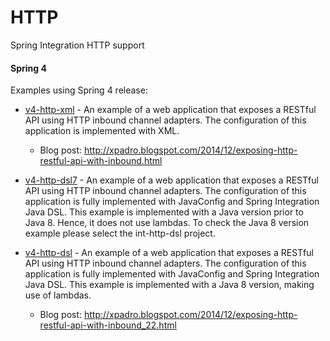 # HTTP
Spring Integration HTTP support
#### Spring 4
Examples using Spring 4 release:

* [v4-http-xml] - An example of a web application that exposes a RESTful API using HTTP inbound channel adapters. The configuration of this application is implemented with XML.
  * Blog post: http://xpadro.blogspot.com/2014/12/exposing-http-restful-api-with-inbound.html
 
* [v4-http-dsl7] - An example of a web application that exposes a RESTful API using HTTP inbound channel adapters. The configuration of this application is fully implemented with JavaConfig and Spring Integration Java DSL. This example is implemented with a Java version prior to Java 8. Hence, it does not use lambdas. To check the Java 8 version example please select the int-http-dsl project.

* [v4-http-dsl] - An example of a web application that exposes a RESTful API using HTTP inbound channel adapters. The configuration of this application is fully implemented with JavaConfig and Spring Integration Java DSL. This example is implemented with a Java 8 version, making use of lambdas.
  * Blog post: http://xpadro.blogspot.com/2014/12/exposing-http-restful-api-with-inbound_22.html



   [v4-http-xml]: https://github.com/xpadro/spring-integration/tree/master/http/v4-http-xml
   [v4-http-dsl7]: https://github.com/xpadro/spring-integration/tree/master/http/v4-http-dsl7
   [v4-http-dsl]: https://github.com/xpadro/spring-integration/tree/master/http/v4-http-dsl

